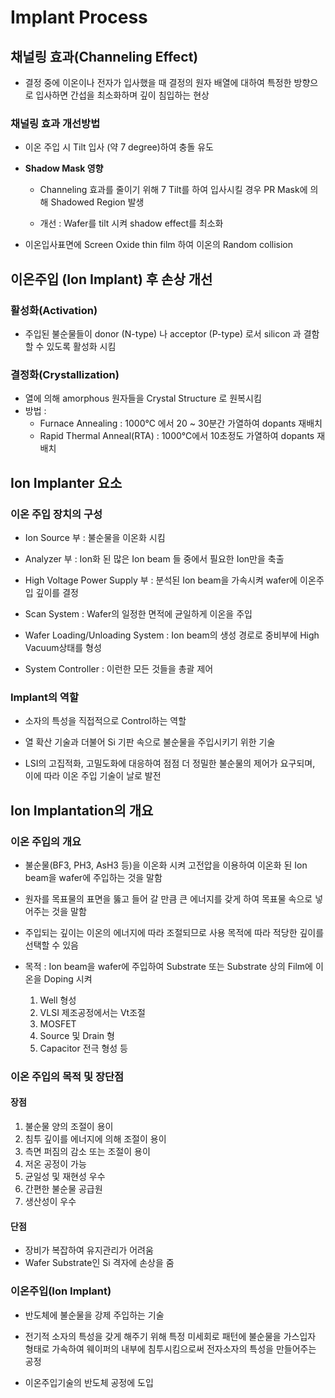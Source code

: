 # Implant Process

## 채널링 효과(Channeling Effect)

- 결정 중에 이온이나 전자가 입사했을 때 결정의 원자 배열에 대하여 특정한 방향으로 입사하면 간섭을 최소화하며 깊이 침입하는 현상

### 채널링 효과 개선방법

- 이온 주입 시 Tilt 입사 (약 7 degree)하여 충돌 유도

- **Shadow Mask 영향**

    - Channeling 효과를 줄이기 위해 7 Tilt를 하여 입사시킬 경우 PR Mask에 의해 Shadowed Region 발생
 
    - 개선 : Wafer를 tilt 시켜 shadow effect를 최소화
 
- 이온입사표면에 Screen Oxide thin film 하여 이온의 Random collision

## 이온주입 (Ion Implant) 후 손상 개선

### 활성화(Activation)

- 주입된 불순물들이 donor (N-type) 나 acceptor (P-type) 로서 silicon 과 결함할 수 있도록 활성화 시킴

### 결정화(Crystallization)

- 열에 의해 amorphous 원자들을 Crystal Structure 로 원복시킴
- 방법 :
    - Furnace Annealing : 1000℃ 에서 20 ~ 30분간 가열하여 dopants 재배치
    - Rapid Thermal Anneal(RTA) : 1000℃에서 10초정도 가열하여 dopants 재배치
 
## Ion Implanter 요소

### 이온 주입 장치의 구성

- Ion Source 부 : 불순물을 이온화 시킴

- Analyzer 부 : Ion화 된 많은 Ion beam 들 중에서 필요한 Ion만을 축출

- High Voltage Power Supply 부 : 분석된 Ion beam을 가속시켜 wafer에 이온주입 깊이를 결정

- Scan System : Wafer의 일정한 면적에 균일하게 이온을 주입

- Wafer Loading/Unloading System : Ion beam의 생성 경로로 중비부에 High Vacuum상태를 형성

- System Controller : 이런한 모든 것들을 총괄 제어

### Implant의 역할

- 소자의 특성을 직접적으로 Control하는 역할

- 열 확산 기술과 더불어 Si 기판 속으로 불순물을 주입시키기 위한 기술

- LSI의 고집적화, 고밀도화에 대응하여 점점 더 정밀한 불순물의 제어가 요구되며, 이에 따라 이온 주입 기술이 날로 발전

## Ion Implantation의 개요

### 이온 주입의 개요

- 불순물(BF3, PH3, AsH3 등)을 이온화 시켜 고전압을 이용하여 이온화 된 Ion beam을 wafer에 주입하는 것을 말함

- 원자를 목표물의 표면을 뚫고 들어 갈 만큼 큰 에너지를 갖게 하여 목표물 속으로 넣어주는 것을 말함

- 주입되는 깊이는 이온의 에너지에 따라 조절되므로 사용 목적에 따라 적당한 깊이를 선택할 수 있음

- 목적 : Ion beam을 wafer에 주입하여 Substrate 또는 Substrate 상의 Film에 이온을 Doping 시켜
    1. Well 형성
    2. VLSI 제조공정에서는 Vt조절
    3. MOSFET
    4. Source 및 Drain 형
    5. Capacitor 전극 형성 등

### 이온 주입의 목적 및 장단점

#### 장점

1. 불순물 양의 조절이 용이
2. 침투 깊이를 에너지에 의해 조절이 용이
3. 측면 퍼짐의 감소 또는 조절이 용이
4. 저온 공정이 가능
5. 균일성 및 재현성 우수
6. 간편한 불순물 공급원
7. 생산성이 우수

#### 단점

- 장비가 복잡하여 유지관리가 어려움
- Wafer Substrate인 Si 격자에 손상을 줌

### 이온주입(Ion Implant)

- 반도체에 불순물을 강제 주입하는 기술

- 전기적 소자의 특성을 갖게 해주기 위해 특정 미세회로 패턴에 불순물을 가스입자 형태로 가속하여 웨이퍼의 내부에 침투시킴으로써 전자소자의 특성을 만들어주는 공정

- 이온주입기술의 반도체 공정에 도입
